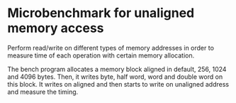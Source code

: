 # Microbenchmark for unaligned memory access

Perform read/write on different types of memory addresses in order to measure
time of each operation with certain memory allocation.

The bench program allocates a memory block aligned in default, 256, 1024 and
4096 bytes. Then, it writes byte, half word, word and double word on this
block. It writes on aligned and then starts to write on unaligned address and
measure the timing.

